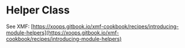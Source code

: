 # Helper Class

See XMF: [https://xoops.gitbook.io/xmf-cookbook/recipes/introducing-module-helpers](https://xoops.gitbook.io/xmf-cookbook/recipes/introducing-module-helpers)

